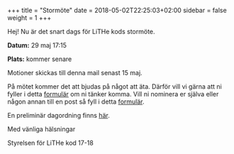 +++
title = "Stormöte"
date = 2018-05-02T22:25:03+02:00
sidebar = false
weight = 1
+++

Hej!
Nu är det snart dags för LiTHe kods stormöte.

**Datum:** 29 maj 17:15

**Plats:** kommer senare

Motioner skickas till denna mail senast 15 maj.

På mötet kommer det att bjudas på något att äta.
Därför vill vi gärna att ni fyller i detta [formulär](https://docs.google.com/forms/d/e/1FAIpQLSdLRXD4qiDDli9Iv-_5C3vYA2HfYcv3uVasBltkQkQSDLtOEg/viewform?usp=sf_link) om ni tänker komma.
Vill ni nominera er själva eller någon annan till en post så fyll i detta [formulär](https://docs.google.com/forms/d/e/1FAIpQLSca1CctJDpNGDymEyVzV3g-jdT54tZxtmvKsbnXJg3J9Ym5EA/viewform?usp=sf_link).

En preliminär dagordning finns [här](https://docs.google.com/document/d/1-7nHrD0By6woliOV_lu2Vlzjfu27LLOMRZeeDxAwq0w/edit?usp=sharing).

Med vänliga hälsningar

Styrelsen för LiTHe kod 17-18
